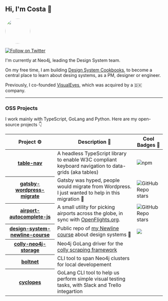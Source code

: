 ## Hi, I'm Costa 👋

<img src="https://pbs.twimg.com/profile_images/1709472768054423552/S-tfZBmP_400x400.jpg" width="80" height="80" style="border-radius:100000px">


[![Follow on Twitter](https://img.shields.io/badge/Follow%20on-X-blue)](https://twitter.com/costasAlexoglou/)

I'm currently at Neo4j, leading the Design System team. 

On my free time, I am building [Design System Cookbooks](https://designsystemcookbooks.com/), to become a central place to learn about desing systems, as a PM, designer or engineer.

Previously, I co-founded [VisualEyes](https://www.visualeyes.design/), which was acquired by a 🇩🇰 company.

---


### OSS Projects

I work mainly with TypeScript, GoLang and Python. Here are my open-source projects 👇

<table width="100%">
	<thead>
		<th span="col">Project ⚙️</th>
		<th span="col">Description 📝</th>
		<th span="col">Cool Badges 🔰</th>
	</thead>
	<tbody>
		<tr>
			<th span="row"><a href="https://github.com/konsalex/table-nav">table-nav</a></th>
			<td>A headless TypeScript library to enable W3C compliant keyboard navigation to data-grids (aka tables)</td>
			<td><img alt="npm" src="https://img.shields.io/npm/dm/%40table-nav/react"></td>
		</tr>
		<tr>
			<th span="row"><a href="https://github.com/konsalex/gatsby-wordpress-migratet">gatsby-wordpress-migrate</a></th>
			<td>Gatsby was hyped, people would migrate from Wordpress. I just wanted to help in this migration 🚋</td>
			<td><img alt="GitHub Repo stars" src="https://img.shields.io/github/stars/konsalex/gatsby-wordpress-migrate"></td>
		</tr>
		<tr>
			<th span="row"><a href="https://github.com/konsalex/airport-autocomplete-js">airport-autocomplete-js</a></th>
			<td>A small utility for picking airports across the globe, in sync with <a href="https://openflights.org/">OpenFlights.org</a>.</td>
			<td><img alt="GitHub Repo stars" src="https://img.shields.io/github/stars/konsalex/Airport-Autocomplete-JS"></td>
		</tr>
		<tr>
			<th span="row"><a href="https://github.com/konsalex/design-system-newline-course">design-system-newline-course</a></th>
			<td>Public repo of <a href="https://www.newline.co/courses/build-a-complete-company-design-system">my Newline course</a> about design systems 🎨</td>
			<td><img src="https://img.shields.io/badge/Watch%20at-Newline-blue" /></td>
		</tr>
		<tr>
			<th span="row"><a href="https://github.com/konsalex/colly-neo4j-storage">colly-neo4j-storage</a></th>
			<td>Neo4j GoLang driver for the <a href=""https://go-colly.org/>colly scraping framework</a></td>
			<td></td>
		</tr>
		<tr>
			<th span="row"><a href="https://github.com/konsalex/boltnet">boltnet</a></th>
			<td>CLI tool to span Neo4j clusters for local developement</td>
			<td></td>
		</tr>
		<tr>
			<th span="row"><a href="https://github.com/konsalex/cyclopes">cyclopes</a></th>
			<td>GoLang CLI tool to help us perform simple visual testing tasks, with Slack and Trello integartion</td>
			<td></td>
		</tr>
	</tbody>
</table>
